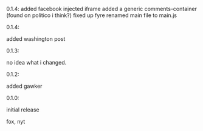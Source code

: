 0.1.4:
added facebook injected iframe
added a generic comments-container (found on politico i think?)
fixed up fyre
renamed main file to main.js

0.1.4:

added washington post

0.1.3:

no idea what i changed.

0.1.2:

added gawker

0.1.0:

initial release

fox, nyt
